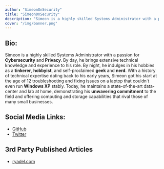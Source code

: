 ```yaml
---
author: "SimeonOnSecurity"
title: "SimeonOnSecurity"
description: "Simeon is a highly skilled Systems Administrator with a passion for Cybersecurity and Privacy. By day, he brings extensive technical knowledge and experience to his role. By night, he indulges in his hobbies as a tinkerer, hobbyist, and self-proclaimed geek and nerd. With a history of technical expertise dating back to his early years, Simeon got his start at the age of 12 troubleshooting and fixing issues on a laptop that couldn't even run Windows XP stably. Today, he maintains a state-of-the-art data-center and lab at home, demonstrating his unwavering commitment to the field and offering computing and storage capabilities that rival those of many small businesses."
cover: "/img/banner.png"
---
```


## Bio:
Simeon is a highly skilled Systems Administrator with a passion for **Cybersecurity** and **Privacy**. By day, he brings extensive technical knowledge and experience to his role. By night, he indulges in his hobbies as a **tinkerer**, **hobbyist**, and self-proclaimed **geek** and **nerd**. With a history of technical expertise dating back to his early years, Simeon got his start at the age of 12 troubleshooting and fixing issues on a laptop that couldn't even run **Windows XP** stably. Today, he maintains a state-of-the-art data-center and lab at home, demonstrating his **unwavering commitment** to the field and offering computing and storage capabilities that rival those of many small businesses.

## Social Media Links:
- [GitHub](https://github.com/simeononsecurity)
- [Twitter](https://twitter.com/SimeonSecurity)

## 3rd Party Published Articles
- [ryadel.com](https://www.ryadel.com/en/author/simeononsecurity/)